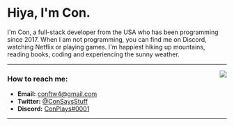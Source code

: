# Hiya, I'm Con. <img src="https://komarev.com/ghpvc/?username=ConCodesStuff" alt="" />


I'm Con, a full-stack developer from the USA who has been programming since 2017. When I am not programming, you can find me on Discord, watching Netflix or playing games. I'm happiest hiking up mountains, reading books, coding and experiencing the sunny weather.



---
<a href="https://discord.com/users/576665068763086848">
  <img src="https://lanyard-profile-readme.vercel.app/api/576665068763086848?hideTimestamp=true&idleMessage=Just%20chillin%27%20at%20the%20moment..." align="right" />
</a>

### How to reach me:
- **Email:** conftw4@gmail.com
- **Twitter:** [@ConSaysStuff](https://twitter.com/ConSaysStuff)
- **Discord:** [ConPlays#0001](https://discord.com/users/576665068763086848)

---
